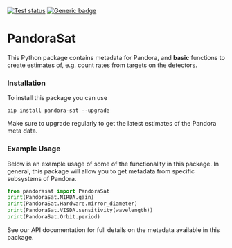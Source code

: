 <a href="https://github.com/pandoramission/pandora-sat/actions/workflows/tests.yml"><img src="https://github.com/pandoramission/pandora-sat/workflows/pytest/badge.svg" alt="Test status"/></a> [![Generic badge](https://img.shields.io/badge/documentation-live-blue.svg)](https://pandoramission.github.io/pandora-sat/)

# PandoraSat

This Python package contains metadata for Pandora, and **basic** functions to create estimates of, e.g. count rates from targets on the detectors.

### Installation

To install this package you can use

```
pip install pandora-sat --upgrade
```

Make sure to upgrade regularly to get the latest estimates of the Pandora meta data.


### Example Usage

Below is an example usage of some of the functionality in this package. In general, this package will allow you to get metadata from specific subsystems of Pandora.

```python
from pandorasat import PandoraSat
print(PandoraSat.NIRDA.gain)
print(PandoraSat.Hardware.mirror_diameter)
print(PandoraSat.VISDA.sensitivity(wavelength))
print(PandoraSat.Orbit.period)
```

See our API documentation for full details on the metadata available in this package.
